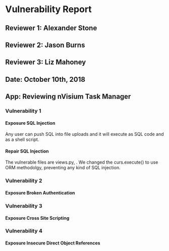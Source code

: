 # Vulnerability Report

## Reviewer 1: Alexander Stone
## Reviewer 2: Jason Burns
## Reviewer 3: Liz Mahoney

## Date: October 10th, 2018

## App: Reviewing nVisium Task Manager

### Vulnerability 1

#### Exposure SQL Injection

Any user can push SQL into file uploads and it will execute as SQL code and as a shell script.

#### Repair SQL Injection

The vulnerable files are views.py, . We changed the curs.execute() to use ORM methodolgy, preventing any kind of SQL injection.

### Vulnerability 2

#### Exposure Broken Authentication

### Vulnerability 3

#### Exposure Cross Site Scripting

### Vulnerability 4

#### Exposure Insecure Direct Object References